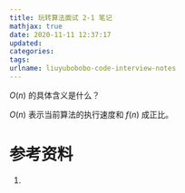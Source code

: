 ```yaml
---
title: 玩转算法面试 2-1 笔记
mathjax: true
date: 2020-11-11 12:37:17
updated:
categories:
tags:
urlname: liuyubobobo-code-interview-notes
---
```




<!-- more -->



$O(n)$ 的具体含义是什么？

$O(n)$ 表示当前算法的执行速度和 $f(n)$ 成正比。







# 参考资料

1. 